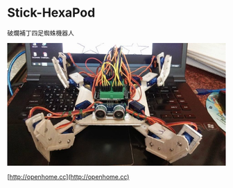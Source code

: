 # Stick-HexaPod

破爛補丁四足蜘蛛機器人

[![破爛補丁四足蜘蛛機器人](picture.jpg)](https://www.youtube.com/watch?v=d2s3qi_liVk)

[http://openhome.cc](http://openhome.cc)